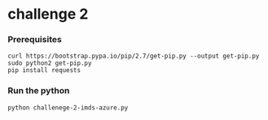 # challenge 2

### Prerequisites

```
curl https://bootstrap.pypa.io/pip/2.7/get-pip.py --output get-pip.py
sudo python2 get-pip.py
pip install requests
```
### Run the python
```
python challenege-2-imds-azure.py
```

